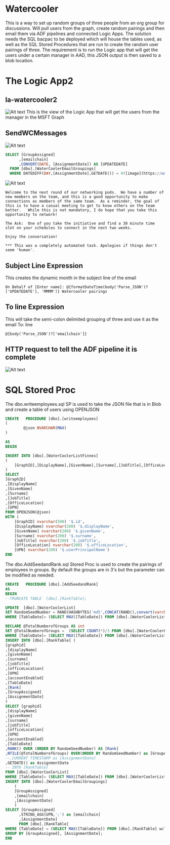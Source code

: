 # Watercooler
This is a way to set up random groups of three people from an org group for discussions. Will pull users from the graph, create random pairings and then email them via ADF pipelines and connected Logic Apps. The solution needs the SQL bacpac to be deployed which will house the tables used, as well as the SQL Stored Procedures that are run to create the random user pairings of three. The requirement is to run the Logic app that will get the users under a certain manager in AAD, this JSON output is then saved to a blob location.


# The Logic App2
## la-watercooler2
![Alt text](/images/la-watercooler2.png?raw=true "Get graph info Logic App")
This is the view of the Logic App that will get the users from the manager in the MSFT Graph
## SendWCMessages
![Alt text](/images/SendWCMessagesSQLQuery.png?raw=true "image showing the first two steps of the SendWCMessages Logic App")
```SQL
SELECT [GroupAssigned]
      ,[emailchain]
      ,CONVERT(DATE, [AssignmentDate]) AS [UPDATEDATE]
  FROM [dbo].[WaterCoolerEmailGroupings]
  WHERE DATEDIFF(DAY,[AssignmentDate],GETDATE()) = 0![image](https://user-images.githubusercontent.com/46489667/193861405-824939e4-30fa-469a-84fc-fdce23bc581e.png)
```
![Alt text](/images/SendWCMessagesOutlookMail.png?raw=true "image showing the send mail section of the SendWCMessages Logic App")
```
Welcome to the next round of our networking pods.  We have a number of new members on the team, and this is a good opportunity to make connections as members of the same team.  As a reminder, the goal of this is to have a casual meeting to get to know others on the team better.   While this is not mandatory, I do hope that you take this opportunity to network!  

The Ask:  One of you take the initiative and find a 30 minute time slot on your schedules to connect in the next two weeks.

Enjoy the conversation!

*** This was a completely automated task. Apologies if things don't seem 'human'.
```
## Subject Line Expression
This creates the dynamic month in the subject line of the email
```
On Behalf of [Enter name]: @{formatDateTime(body('Parse_JSON')?['UPDATEDATE'], 'MMMM')} Watercooler pairings
```
## To line Expression
This will take the semi-colon delimited grouping of three and use it as the email To: line
```
@{body('Parse_JSON')?['emailchain']}
```
## HTTP request to tell the ADF pipeline it is complete
![Alt text](/images/SendWCMessagesHTTP.png?raw=true "image showing the HTTP response back to the ADF call")



# SQL Stored Proc

The dbo.writeemployees.sql SP is used to take the JSON file that is in Blob and create a table of users using OPENJSON
```SQL
CREATE   PROCEDURE [dbo].[writeemployees]
(
        @json NVARCHAR(MAX)
)

AS
BEGIN

INSERT INTO [dbo].[WaterCoolerListFinnes]
(
    [GraphID],[DisplayName],[GivenName],[Surname],[JobTitle],[OfficeLocation],[UPN]
)
SELECT 
[GraphID]
,[DisplayName]
,[GivenName]
,[Surname]
,[JobTitle]
,[OfficeLocation]
,[UPN]
FROM OPENJSON(@json)
WITH (
    [GraphID] nvarchar(500) '$.id',
    [DisplayName] nvarchar(200) '$.displayName',
    [GivenName] nvarchar(200) '$.givenName',
    [Surname] nvarchar(200) '$.surname',
    [JobTitle] nvarchar(200) '$.jobTitle',
    [OfficeLocation] nvarchar(200) '$.officeLocation',
    [UPN] nvarchar(200) '$.userPrincipalName')
END
```
The dbo.AddSeedandRank.sql Stored Proc is used to create the pairings of employees in groups. By default the groups are in 3's but the parameter can be modified as needed.
```SQL
CREATE   PROCEDURE [dbo].[AddSeedandRank]
AS
BEGIN
--TRUNCATE TABLE  [dbo].[RankTable];

UPDATE  [dbo].[WaterCoolerList]
SET RandomSeedNumber = RAND(HASHBYTES('md5',CONCAT(RAND(),convert(varchar,[graphid]))))
WHERE [TableDate]= (SELECT MAX([TableDate]) FROM [dbo].[WaterCoolerList] wcl1 WHERE [graphid] = wcl1.[graphid]);

DECLARE @TotalNumberofGroups AS int
SET @TotalNumberofGroups =  (SELECT COUNT(*)/3 FROM [dbo].[WaterCoolerList] 
WHERE [TableDate]= (SELECT MAX([TableDate]) FROM [dbo].[WaterCoolerList] wcl1 WHERE [graphid] = wcl1.[graphid]))
INSERT INTO [dbo].[RankTable] (
[graphid]
,[displayName]
,[givenName]
,[surname]
,[jobTitle]
,[officeLocation]
,[UPN]
,[accountEnabled]
,[TableDate]    
,[Rank]
,[GroupAssigned]
,[AssignmentDate]
)
SELECT [graphid]
,[displayName]
,[givenName]
,[surname]
,[jobTitle]
,[officeLocation]
,[UPN]
,[accountEnabled]
,[TableDate]
,RANK() OVER (ORDER BY RandomSeedNumber) AS [Rank]
,NTILE(@TotalNumberofGroups) OVER(ORDER BY RandomSeedNumber) as [GroupAssigned]
--,CURRENT_TIMESTAMP as [AssignmentDate]
,GETDATE() as AssignmentDate
-- INTO [RankTable]
FROM [dbo].[WaterCoolerList]
WHERE [TableDate]= (SELECT MAX([TableDate]) FROM [dbo].[WaterCoolerList] wcl1 WHERE [graphid] = wcl1.[graphid]);
INSERT INTO [dbo].[WaterCoolerEmailGroupings] 
    (
    [GroupAssigned]
    ,[emailchain]
    ,[AssignmentDate]
    )
SELECT [GroupAssigned]
      ,STRING_AGG(UPN,';') as [emailchain]
      ,[AssignmentDate]
      FROM [dbo].[RankTable]
WHERE [TableDate] = (SELECT MAX([TableDate]) FROM [dbo].[RankTable] wcl1 WHERE [graphid] = wcl1.[graphid])
GROUP BY [GroupAssigned], [AssignmentDate];
END
```

